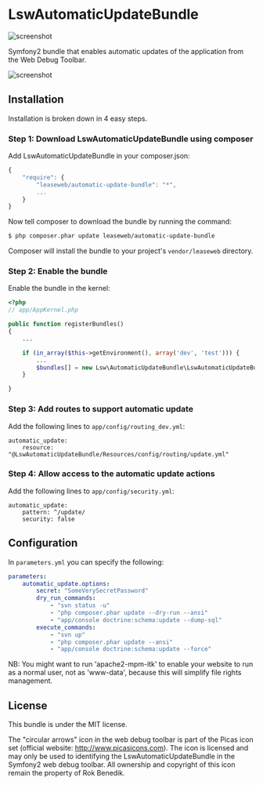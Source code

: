 LswAutomaticUpdateBundle
========================

![screenshot](http://www.leaseweblabs.com/wp-content/uploads/2013/03/automatic_update.png)

Symfony2 bundle that enables automatic updates of the application from the Web Debug Toolbar.

![screenshot](http://www.leaseweblabs.com/wp-content/uploads/2013/03/update_step1.png)

## Installation

Installation is broken down in 4 easy steps.

### Step 1: Download LswAutomaticUpdateBundle using composer

Add LswAutomaticUpdateBundle in your composer.json:

```js
{
    "require": {
        "leaseweb/automatic-update-bundle": "*",
        ...
    }
}
```

Now tell composer to download the bundle by running the command:

``` bash
$ php composer.phar update leaseweb/automatic-update-bundle
```

Composer will install the bundle to your project's `vendor/leaseweb` directory.

### Step 2: Enable the bundle

Enable the bundle in the kernel:

``` php
<?php
// app/AppKernel.php

public function registerBundles()
{
    ...

    if (in_array($this->getEnvironment(), array('dev', 'test'))) {
        ...
        $bundles[] = new Lsw\AutomaticUpdateBundle\LswAutomaticUpdateBundle();
    }

}
```

### Step 3: Add routes to support automatic update

Add the following lines to ```app/config/routing_dev.yml```:

    automatic_update:
        resource: "@LswAutomaticUpdateBundle/Resources/config/routing/update.yml"


### Step 4: Allow access to the automatic update actions

Add the following lines to ```app/config/security.yml```:

    automatic_update:
        pattern: ^/update/
        security: false

## Configuration

In ```parameters.yml``` you can specify the following:


``` yml
parameters:
    automatic_update.options:
        secret: "SomeVerySecretPassword"
        dry_run_commands:
            - "svn status -u"
            - "php composer.phar update --dry-run --ansi"
            - "app/console doctrine:schema:update --dump-sql"
        execute_commands:
            - "svn up"
            - "php composer.phar update --ansi"
            - "app/console doctrine:schema:update --force"
```

NB: You might want to run 'apache2-mpm-itk' to enable your website to run as a normal user, not as 'www-data',
because this will simplify file rights management.

## License

This bundle is under the MIT license.

The "circular arrows" icon in the web debug toolbar is part of the Picas icon set (official website: http://www.picasicons.com).
The icon is licensed and may only be used to identifying the LswAutomaticUpdateBundle in the Symfony2 web debug toolbar.
All ownership and copyright of this icon remain the property of Rok Benedik.
